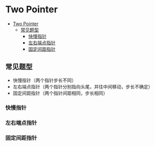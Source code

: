 # Two Pointer

- [Two Pointer](#two-pointer)
  - [常见题型](#常见题型)
    - [快慢指针](#快慢指针)
    - [左右端点指针](#左右端点指针)
    - [固定间距指针](#固定间距指针)


## 常见题型
- 快慢指针（两个指针步长不同）
- 左右端点指针（两个指针分别指向头尾，并往中间移动，步长不确定）
- 固定间距指针（两个指针间距相同，步长相同）

### 快慢指针

### 左右端点指针


### 固定间距指针